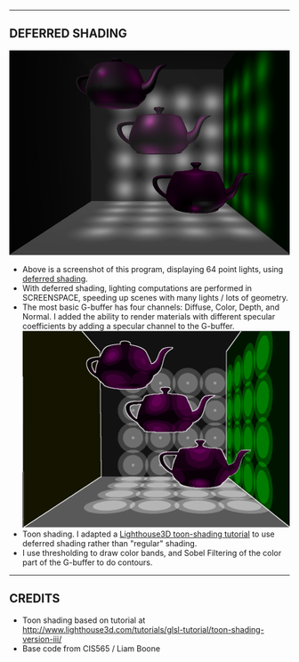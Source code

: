--------------------------------------------------------------------------------
DEFERRED SHADING
--------------------------------------------------------------------------------
![Point lights, specular](screenshots/deferred_normal.png)
* Above is a screenshot of this program, displaying 64 point lights, using [deferred shading](http://en.wikipedia.org/wiki/Deferred_shading). 
* With deferred shading, lighting computations are performed in SCREENSPACE, speeding up scenes with many lights / lots of geometry. 
* The most basic G-buffer has four channels: Diffuse, Color, Depth, and Normal. I added the ability to render materials with different specular coefficients by adding a specular channel to the G-buffer. 
![Point lights, specular](screenshots/deferred_toon.png)
* Toon shading. I adapted a [Lighthouse3D toon-shading tutorial](http://www.lighthouse3d.com/tutorials/glsl-tutorial/toon-shading-version-iii/) to use deferred shading rather than "regular" shading. 
* I use thresholding to draw color bands, and Sobel Filtering of the color part of the G-buffer to do contours.  
--------------------------------------------------------------------------------
CREDITS
--------------------------------------------------------------------------------
* Toon shading based on tutorial at http://www.lighthouse3d.com/tutorials/glsl-tutorial/toon-shading-version-iii/
* Base code from CIS565 / Liam Boone
